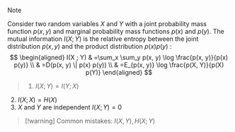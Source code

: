 >[!Note]
Consider two random variables $X$ and $Y$ with a joint probability mass function $p(x, y)$ and marginal probability mass functions $p(x)$ and $p(y)$. The mutual information $I(X ; Y)$ is the relative entropy between the joint distribution $p(x, y)$ and the product distribution $p(x) p(y)$ :
$$
\begin{aligned}
I(X ; Y) & =\sum_x \sum_y p(x, y) \log \frac{p(x, y)}{p(x) p(y)} \\
& =D(p(x, y) \| p(x) p(y)) \\
& =E_{p(x, y)} \log \frac{p(X, Y)}{p(X) p(Y)}
\end{aligned}
$$


>
>1. $I(X ; Y)=I(Y ; X)$
2. $I(X ; X)=H(X)$
3. $X$ and $Y$ are independent $I(X ; Y)=0$

>[!warning] Common mistakes:
$I(X, Y) ,H(X ; Y)$
